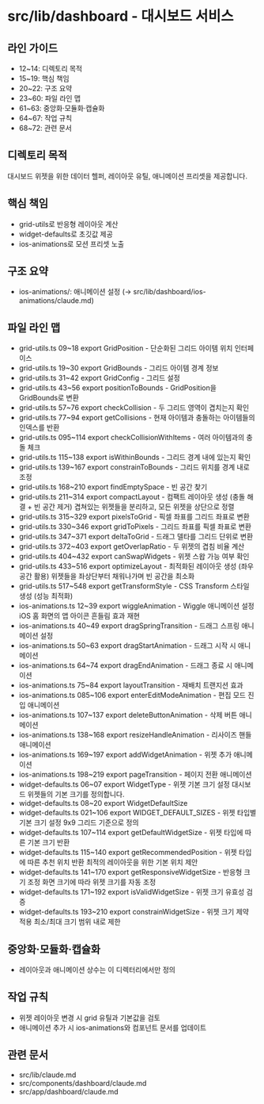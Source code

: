 # src/lib/dashboard - 대시보드 서비스

## 라인 가이드
- 12~14: 디렉토리 목적
- 15~19: 핵심 책임
- 20~22: 구조 요약
- 23~60: 파일 라인 맵
- 61~63: 중앙화·모듈화·캡슐화
- 64~67: 작업 규칙
- 68~72: 관련 문서

## 디렉토리 목적
대시보드 위젯을 위한 데이터 헬퍼, 레이아웃 유틸, 애니메이션 프리셋을 제공합니다.

## 핵심 책임
- grid-utils로 반응형 레이아웃 계산
- widget-defaults로 초깃값 제공
- ios-animations로 모션 프리셋 노출

## 구조 요약
- ios-animations/: 애니메이션 설정 (→ src/lib/dashboard/ios-animations/claude.md)

## 파일 라인 맵
- grid-utils.ts 09~18 export GridPosition - 단순화된 그리드 아이템 위치 인터페이스
- grid-utils.ts 19~30 export GridBounds - 그리드 아이템 경계 정보
- grid-utils.ts 31~42 export GridConfig - 그리드 설정
- grid-utils.ts 43~56 export positionToBounds - GridPosition을 GridBounds로 변환
- grid-utils.ts 57~76 export checkCollision - 두 그리드 영역이 겹치는지 확인
- grid-utils.ts 77~94 export getCollisions - 현재 아이템과 충돌하는 아이템들의 인덱스를 반환
- grid-utils.ts 095~114 export checkCollisionWithItems - 여러 아이템과의 충돌 체크
- grid-utils.ts 115~138 export isWithinBounds - 그리드 경계 내에 있는지 확인
- grid-utils.ts 139~167 export constrainToBounds - 그리드 위치를 경계 내로 조정
- grid-utils.ts 168~210 export findEmptySpace - 빈 공간 찾기
- grid-utils.ts 211~314 export compactLayout - 컴팩트 레이아웃 생성 (충돌 해결 + 빈 공간 제거) 겹쳐있는 위젯들을 분리하고, 모든 위젯을 상단으로 정렬
- grid-utils.ts 315~329 export pixelsToGrid - 픽셀 좌표를 그리드 좌표로 변환
- grid-utils.ts 330~346 export gridToPixels - 그리드 좌표를 픽셀 좌표로 변환
- grid-utils.ts 347~371 export deltaToGrid - 드래그 델타를 그리드 단위로 변환
- grid-utils.ts 372~403 export getOverlapRatio - 두 위젯의 겹침 비율 계산
- grid-utils.ts 404~432 export canSwapWidgets - 위젯 스왑 가능 여부 확인
- grid-utils.ts 433~516 export optimizeLayout - 최적화된 레이아웃 생성 (좌우 공간 활용) 위젯들을 좌상단부터 채워나가며 빈 공간을 최소화
- grid-utils.ts 517~548 export getTransformStyle - CSS Transform 스타일 생성 (성능 최적화)
- ios-animations.ts 12~39 export wiggleAnimation - Wiggle 애니메이션 설정 iOS 홈 화면의 앱 아이콘 흔들림 효과 재현
- ios-animations.ts 40~49 export dragSpringTransition - 드래그 스프링 애니메이션 설정
- ios-animations.ts 50~63 export dragStartAnimation - 드래그 시작 시 애니메이션
- ios-animations.ts 64~74 export dragEndAnimation - 드래그 종료 시 애니메이션
- ios-animations.ts 75~84 export layoutTransition - 재배치 트랜지션 효과
- ios-animations.ts 085~106 export enterEditModeAnimation - 편집 모드 진입 애니메이션
- ios-animations.ts 107~137 export deleteButtonAnimation - 삭제 버튼 애니메이션
- ios-animations.ts 138~168 export resizeHandleAnimation - 리사이즈 핸들 애니메이션
- ios-animations.ts 169~197 export addWidgetAnimation - 위젯 추가 애니메이션
- ios-animations.ts 198~219 export pageTransition - 페이지 전환 애니메이션
- widget-defaults.ts 06~07 export WidgetType - 위젯 기본 크기 설정 대시보드 위젯들의 기본 크기를 정의합니다.
- widget-defaults.ts 08~20 export WidgetDefaultSize
- widget-defaults.ts 021~106 export WIDGET_DEFAULT_SIZES - 위젯 타입별 기본 크기 설정 9x9 그리드 기준으로 정의
- widget-defaults.ts 107~114 export getDefaultWidgetSize - 위젯 타입에 따른 기본 크기 반환
- widget-defaults.ts 115~140 export getRecommendedPosition - 위젯 타입에 따른 추천 위치 반환 최적의 레이아웃을 위한 기본 위치 제안
- widget-defaults.ts 141~170 export getResponsiveWidgetSize - 반응형 크기 조정 화면 크기에 따라 위젯 크기를 자동 조정
- widget-defaults.ts 171~192 export isValidWidgetSize - 위젯 크기 유효성 검증
- widget-defaults.ts 193~210 export constrainWidgetSize - 위젯 크기 제약 적용 최소/최대 크기 범위 내로 제한

## 중앙화·모듈화·캡슐화
- 레이아웃과 애니메이션 상수는 이 디렉터리에서만 정의

## 작업 규칙
- 위젯 레이아웃 변경 시 grid 유틸과 기본값을 검토
- 애니메이션 추가 시 ios-animations와 컴포넌트 문서를 업데이트

## 관련 문서
- src/lib/claude.md
- src/components/dashboard/claude.md
- src/app/dashboard/claude.md
